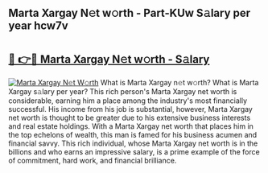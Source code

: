 ## Marta Xargay N𝚎t w𝚘rth - Part-KUw S𝚊lary per year hcw7v

# <h2><a href="http://gc01jr2.nevu.top/?p=Marta+Xargay">🔗 👉🔴 Marta Xargay N𝚎t w𝚘rth - S𝚊lary</a></h2>

[![Marta Xargay N𝚎t W𝚘rth](https://i.imgur.com/Oavwk0R.jpeg)](http://gc01jr2.nevu.top/?p=Marta+Xargay)
What is Marta Xargay n𝚎t w𝚘rth? What is Marta Xargay s𝚊lary per year?
This rich person's Marta Xargay net worth is considerable, earning him a place among the industry's most financially successful. His income from his job is substantial, however, Marta Xargay net worth is thought to be greater due to his extensive business interests and real estate holdings. With a Marta Xargay net worth that places him in the top echelons of wealth, this man is famed for his business acumen and financial savvy. This rich individual, whose Marta Xargay net worth is in the billions and who earns an impressive salary, is a prime example of the force of commitment, hard work, and financial brilliance.

